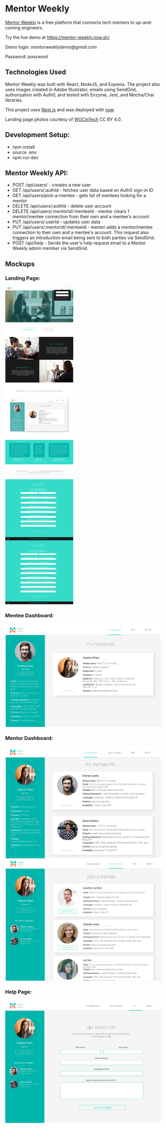 # Mentor Weekly

[Mentor Weekly](https://mentor-weekly.now.sh/) is a free platform that connects tech mentors to up-and-coming engineers.

Try the live demo at https://mentor-weekly.now.sh/.

Demo login: _mentorweeklydemo@gmail.com_

Password: _password_

## Technologies Used

Mentor Weekly was built with React, NodeJS, and Express. The project also uses images created in Adobe Illustrator, emails using SendGrid, authorization with Auth0, and tested with Enzyme, Jest, and Mocha/Chai libraries.

This project uses [Next.js](https://github.com/zeit/next.js/) and was deployed with [now](https://zeit.co/now).

Landing page photos courtesy of [WOCinTech](https://www.wocintechchat.com/) CC BY 4.0.

## Development Setup:

* npm install
* source .env
* npm run dev

## Mentor Weekly API:

* POST /api/users/ - creates a new user
* GET /api/users/:authId - fetches user data based on Auth0 sign-in ID
* GET /api/users/pick-a-mentee - gets list of mentees looking for a mentor
* DELETE /api/users/:authId - delete user account
* DELETE /api/users/:mentorId/:menteeId - mentor clears 1 mentor/mentee connection from their own and a mentee's account
* PUT /api/users/:userId - updates user data
* PUT /api/users/:mentorId/:menteeId - mentor adds a mentor/mentee connection to their own and a mentee's account.  This request also triggers an introduction email being sent to both parties via SendGrid.
* POST /api/help - Sends the user's help request email to a Mentor Weekly admin member via SendGrid.

## Mockups

### Landing Page:

![Mentor Weekly landing page mockup](./mockups/mentor-mockups-landingpage.jpg)

### Mentee Dashboard:

![Mentor Weekly mentee dashboard mockup](./mockups/mentor-mockups-mentee-dashboard.jpg)

### Mentor Dashboard:

![Mentor Weekly mentor dashboard mockup](./mockups/mentor-mockups-mentor-dashboard.jpg)

### Help Page:

![Mentor Weekly help page mockup](./mockups/mentor-mockups-help.jpg)
